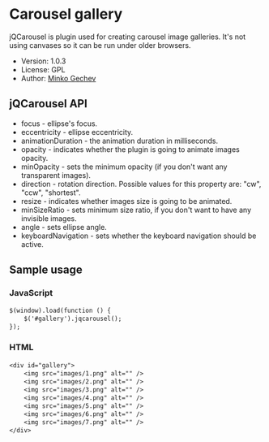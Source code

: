 Carousel gallery
============

jQCarousel is plugin used for creating carousel image galleries.
It's not using canvases so it can be run under older browsers.

  * Version: 1.0.3
  * License: GPL
  * Author: [Minko Gechev](http://twitter.com/mgechev)

jQCarousel API
----------------------

  * focus - ellipse's focus.
  * eccentricity - ellipse eccentricity.
  * animationDuration - the animation duration in milliseconds.
  * opacity - indicates whether the plugin is going to animate images opacity.
  * minOpacity -  sets the minimum opacity (if you don't want any transparent images).
  * direction - rotation direction. Possible values for this property are: "cw", "ccw", "shortest".
  * resize - indicates whether images size is going to be animated.
  * minSizeRatio - sets minimum size ratio, if you don't want to have any invisible images.
  * angle - sets ellipse angle.
  * keyboardNavigation - sets whether the keyboard navigation should be active.

Sample usage
---------------------

### JavaScript

    $(window).load(function () {
        $('#gallery').jqcarousel();
    });

### HTML

    <div id="gallery">
        <img src="images/1.png" alt="" />
        <img src="images/2.png" alt="" />
        <img src="images/3.png" alt="" />
        <img src="images/4.png" alt="" />
        <img src="images/5.png" alt="" />
        <img src="images/6.png" alt="" />
        <img src="images/7.png" alt="" />
    </div>